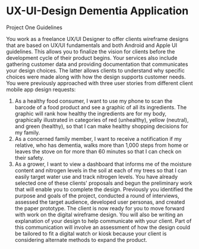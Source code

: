 # UX-UI-Design Dementia Application

Project One Guidelines

You work as a freelance UX/UI Designer to offer clients wireframe designs that are based on UX/UI fundamentals and both Android and Apple UI guidelines. This allows you to finalize the vision for clients before the development cycle of their product begins. Your services also include gathering customer data and providing documentation that communicates your design choices. The latter allows clients to understand why specific choices were made along with how the design supports customer needs. You were previously approached with three user stories from different client mobile app design requests:
1. As a healthy food consumer, I want to use my phone to scan the barcode of a food product and see a graphic of all its ingredients. The graphic will rank how healthy the ingredients are for my body, graphically illustrated in categories of red (unhealthy), yellow (neutral), and green (healthy), so that I can make healthy shopping decisions for my family.
2. As a concerned family member, I want to receive a notification if my relative, who has dementia, walks more than 1,000 steps from home or leaves the stove on for more than 60 minutes so that I can check on their safety.
3. As a grower, I want to view a dashboard that informs me of the moisture content and nitrogen levels in the soil at each of my trees so that I can easily target water use and track nitrogen levels.
You have already selected one of these clients' proposals and begun the preliminary work that will enable you to complete the design. Previously you identified the purpose and goals of the project, conducted a round of interviews, assessed the target audience, developed user personas, and created the paper prototype.
The client is now ready for you to move forward with work on the digital wireframe design. You will also be writing an explanation of your design to help communicate with your client. Part of this communication will involve an assessment of how the design could be tailored to fit a digital watch or kiosk because your client is considering alternate methods to expand the product.
